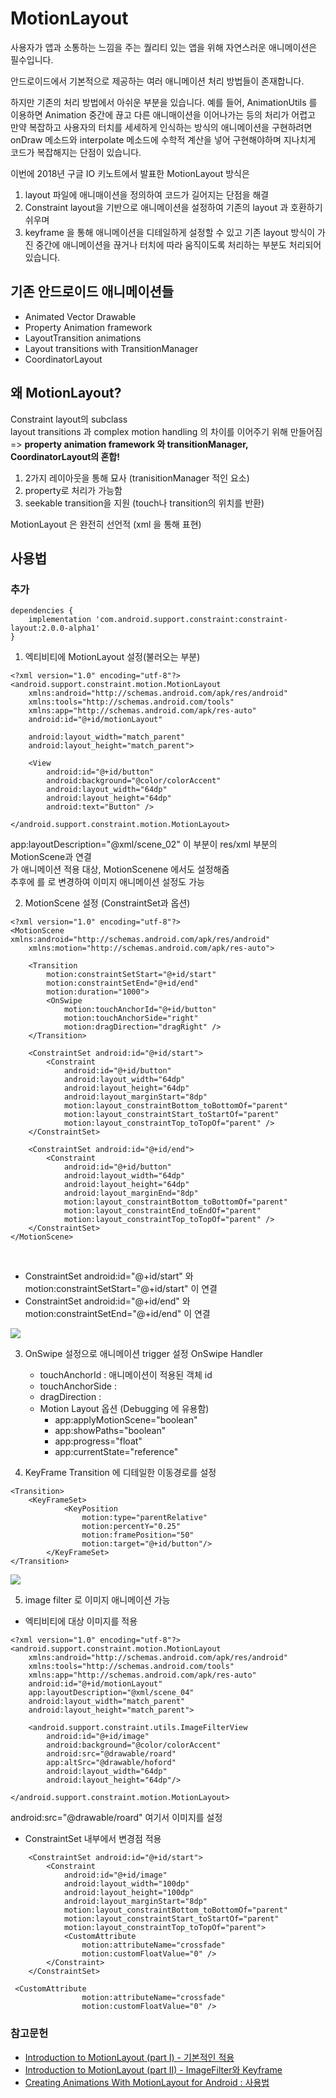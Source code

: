 # MotionLayout 

사용자가 앱과 소통하는 느낌을 주는 퀄리티 있는 앱을 위해 자연스러운 애니메이션은 필수입니다.<br>

안드로이드에서 기본적으로 제공하는 여러 애니메이션 처리 방법들이 존재합니다. <br>

하지만 기존의 처리 방법에서 아쉬운 부분을 있습니다. 예를 들어, AnimationUtils 를 이용하면 Animation 중간에 끊고 다른 애니매이션을 이어나가는 등의 처리가 어렵고 만약 복잡하고 사용자의 터치를 세세하게 인식하는 방식의 애니메이션을 구현하려면 onDraw 메소드와 interpolate 메소드에 수학적 계산을 넣어 구현해야하며 지나치게 코드가 복잡해지는 단점이 있습니다.<br>

이번에 2018년 구글 IO 키노트에서 발표한 MotionLayout 방식은<br>

1. layout 파일에 애니매이션을 정의하여 코드가 길어지는 단점을 해결
2. Constraint layout을 기반으로 애니메이션을 설정하여 기존의 layout 과 호환하기 쉬우며 
3. keyframe 을 통해 애니메이션을 디테일하게 설정할 수 있고 기존 layout 방식이 가진 중간에 애니메이션을 끊거나 터치에 따라 움직이도록 처리하는 부분도 처리되어있습니다. 


## 기존 안드로이드 애니메이션들 
* Animated Vector Drawable
* Property Animation framework
* LayoutTransition animations
* Layout transitions with TransitionManager
* CoordinatorLayout

## 왜 MotionLayout?
 Constraint layout의 subclass <br>
 layout transitions 과 complex motion handling 의 차이를 이어주기 위해 만들어짐 <br>
 => <strong>property animation framework 와 transitionManager, CoordinatorLayout의 혼합! </strong>

 1. 2가지 레이아웃을 통해 묘사 (tranisitionManager 적인 요소) 
 2. property로 처리가 가능함
 3. seekable transition을 지원 (touch나 transition의 위치를 반환)

MotionLayout 은 완전히 선언적 (xml 을 통해 표현)

## 사용법
### 추가 
```
dependencies {
    implementation 'com.android.support.constraint:constraint-layout:2.0.0-alpha1'
}
```

1. 엑티비티에 MotionLayout 설정(불러오는 부분)
```
<?xml version="1.0" encoding="utf-8"?>
<android.support.constraint.motion.MotionLayout
    xmlns:android="http://schemas.android.com/apk/res/android"
    xmlns:tools="http://schemas.android.com/tools"
    xmlns:app="http://schemas.android.com/apk/res-auto"
    android:id="@+id/motionLayout"
   
    android:layout_width="match_parent"
    android:layout_height="match_parent">

    <View
        android:id="@+id/button"
        android:background="@color/colorAccent"
        android:layout_width="64dp"
        android:layout_height="64dp"
        android:text="Button" />

</android.support.constraint.motion.MotionLayout>
```
 app:layoutDescription="@xml/scene_02" 이 부분이 res/xml 부분의 MotionScene과 연결 <br>
 <View> 가 애니메이션 적용 대상, MotionScenene 에서도 설정해줌 <br>
 추후에 <View>를 <ImageFilterView> 로 변경하여 이미지 애니메이션 설정도 가능 

2. MotionScene 설정 (ConstraintSet과 옵션) 
```
<?xml version="1.0" encoding="utf-8"?>
<MotionScene xmlns:android="http://schemas.android.com/apk/res/android"
    xmlns:motion="http://schemas.android.com/apk/res-auto">

    <Transition
        motion:constraintSetStart="@+id/start"
        motion:constraintSetEnd="@+id/end"
        motion:duration="1000">
        <OnSwipe
            motion:touchAnchorId="@+id/button"
            motion:touchAnchorSide="right"
            motion:dragDirection="dragRight" />
    </Transition>

    <ConstraintSet android:id="@+id/start">
        <Constraint
            android:id="@+id/button"
            android:layout_width="64dp"
            android:layout_height="64dp"
            android:layout_marginStart="8dp"
            motion:layout_constraintBottom_toBottomOf="parent"
            motion:layout_constraintStart_toStartOf="parent"
            motion:layout_constraintTop_toTopOf="parent" />
    </ConstraintSet>

    <ConstraintSet android:id="@+id/end">
        <Constraint
            android:id="@+id/button"
            android:layout_width="64dp"
            android:layout_height="64dp"
            android:layout_marginEnd="8dp"
            motion:layout_constraintBottom_toBottomOf="parent"
            motion:layout_constraintEnd_toEndOf="parent"
            motion:layout_constraintTop_toTopOf="parent" />
    </ConstraintSet>
</MotionScene> 
```
<br>

* ConstraintSet android:id="@+id/start"  와 motion:constraintSetStart="@+id/start" 이 연결
* ConstraintSet android:id="@+id/end" 와 motion:constraintSetEnd="@+id/end" 이 연결
<img src = "https://cdn-images-1.medium.com/max/640/1*PYOByy271vItozskVYc0SQ.png">

3. OnSwipe 설정으로 애니메이션 trigger 설정 
OnSwipe Handler 
    * touchAnchorId : 애니메이션이 적용된 객체 id 
    * touchAnchorSide : 
    * dragDirection : 
    
    + Motion Layout 옵션 (Debugging 에 유용함) 
        * app:applyMotionScene="boolean"
        * app:showPaths="boolean"
        * app:progress="float"
        * app:currentState="reference"


4. KeyFrame
Transition 에 디테일한 이동경로를 설정 
```
<Transition>
    <KeyFrameSet>
            <KeyPosition
                motion:type="parentRelative"
                motion:percentY="0.25"
                motion:framePosition="50"
                motion:target="@+id/button"/>
        </KeyFrameSet>
</Transition>
```
<img src = "https://cdn-images-1.medium.com/max/640/1*jOmDbVPaNMiqZqCb9W6I3w.gif">

5. image filter 로 이미지 애니메이션 가능 
* 엑티비티에 대상 이미지를 적용
```
<?xml version="1.0" encoding="utf-8"?>
<android.support.constraint.motion.MotionLayout
    xmlns:android="http://schemas.android.com/apk/res/android"
    xmlns:tools="http://schemas.android.com/tools"
    xmlns:app="http://schemas.android.com/apk/res-auto"
    android:id="@+id/motionLayout"
    app:layoutDescription="@xml/scene_04"
    android:layout_width="match_parent"
    android:layout_height="match_parent">

    <android.support.constraint.utils.ImageFilterView
        android:id="@+id/image"
        android:background="@color/colorAccent"
        android:src="@drawable/roard"
        app:altSrc="@drawable/hoford"
        android:layout_width="64dp"
        android:layout_height="64dp"/>

</android.support.constraint.motion.MotionLayout>
```
android:src="@drawable/roard" 여기서 이미지를 설정  <br>
* ConstraintSet 내부에서 변경점 적용
```
    <ConstraintSet android:id="@+id/start">
        <Constraint
            android:id="@+id/image"
            android:layout_width="100dp"
            android:layout_height="100dp"
            android:layout_marginStart="8dp"
            motion:layout_constraintBottom_toBottomOf="parent"
            motion:layout_constraintStart_toStartOf="parent"
            motion:layout_constraintTop_toTopOf="parent">
            <CustomAttribute
                motion:attributeName="crossfade"
                motion:customFloatValue="0" />
        </Constraint>
    </ConstraintSet>
```

```
 <CustomAttribute
                motion:attributeName="crossfade"
                motion:customFloatValue="0" />
```


### 참고문헌 
- [Introduction to MotionLayout (part I) - 기본적인 적용](https://medium.com/google-developers/introduction-to-motionlayout-part-i-29208674b10d)
- [Introduction to MotionLayout (part II) - ImageFilter와 Keyframe ](https://medium.com/google-developers/introduction-to-motionlayout-part-ii-a31acc084f59)
- [Creating Animations With MotionLayout for Android : 사용법](https://code.tutsplus.com/tutorials/creating-animations-with-motionlayout-for-android--cms-31497)
